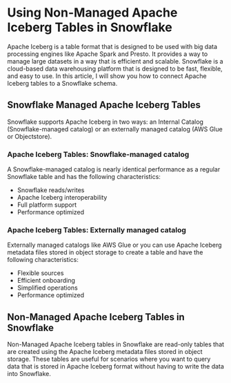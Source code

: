 # Using Non-Managed Apache Iceberg Tables in Snowflake
Apache Iceberg is a table format that is designed to be used with big data processing engines like Apache Spark and Presto. It provides a way to manage large datasets in a way that is efficient and scalable. Snowflake is a cloud-based data warehousing platform that is designed to be fast, flexible, and easy to use. In this article, I will show you how to connect Apache Iceberg tables to a Snowflake schema.

## Snowflake Managed Apache Iceberg Tables
Snowflake supports Apache Iceberg in two ways: an Internal Catalog (Snowflake-managed catalog) or an externally managed catalog (AWS Glue or Objectstore).

### Apache Iceberg Tables: Snowflake-managed catalog
A Snowflake-managed catalog is nearly identical performance as a regular Snowflake table and has the following characteristics:

- Snowflake reads/writes
- Apache Iceberg interoperability
- Full platform support
- Performance optimized

### Apache Iceberg Tables: Externally managed catalog
Externally managed catalogs like AWS Glue or you can use Apache Iceberg metadata files stored in object storage to create a table and have the following characteristics:

- Flexible sources
- Efficient onboarding
- Simplified operations
- Performance optimized

## Non-Managed Apache Iceberg Tables in Snowflake
Non-Managed Apache Iceberg tables in Snowflake are read-only tables that are created using the Apache Iceberg metadata files stored in object storage. These tables are useful for scenarios where you want to query data that is stored in Apache Iceberg format without having to write the data into Snowflake.